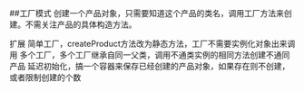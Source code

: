 ##工厂模式
创建一个产品对象，只需要知道这个产品的类名，调用工厂方法来创建。不需关注产品的具体构造方法。

扩展
简单工厂，createProduct方法改为静态方法，工厂不需要实例化对象出来调用
多个工厂，多个工厂继承自同一父类，调用不通类实例的相同方法创建不通同产品
延迟初始化，搞一个容器来保存已经创建的产品对象，如果存在则不创建，或者限制创建的个数